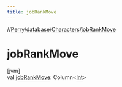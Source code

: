 ```yaml
---
title: jobRankMove
---
```

//[Perry](../../../index.html)/[database](../index.html)/[Characters](index.html)/[jobRankMove](job-rank-move.html)



# jobRankMove



[jvm]\
val [jobRankMove](job-rank-move.html): Column&lt;[Int](https://kotlinlang.org/api/latest/jvm/stdlib/kotlin/-int/index.html)&gt;




